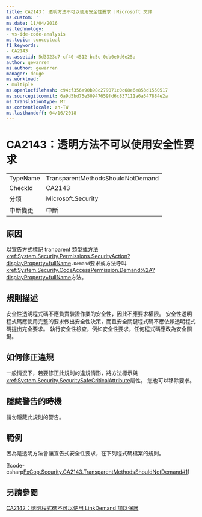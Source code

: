 ```yaml
---
title: CA2143： 透明方法不可以使用安全性要求 |Microsoft 文件
ms.custom: ''
ms.date: 11/04/2016
ms.technology:
- vs-ide-code-analysis
ms.topic: conceptual
f1_keywords:
- CA2143
ms.assetid: 5d3923d7-cf40-4512-bc5c-0db0e0d6e25a
author: gewarren
ms.author: gewarren
manager: douge
ms.workload:
- multiple
ms.openlocfilehash: c94cf356a90b98c279071c0c68e6e853d1550517
ms.sourcegitcommit: 6a9d5bd75e50947659fd6c837111a6a547884e2a
ms.translationtype: MT
ms.contentlocale: zh-TW
ms.lasthandoff: 04/16/2018
---
```

# <a name="ca2143-transparent-methods-should-not-use-security-demands"></a>CA2143：透明方法不可以使用安全性要求
|||  
|-|-|  
|TypeName|TransparentMethodsShouldNotDemand|  
|CheckId|CA2143|  
|分類|Microsoft.Security|  
|中斷變更|中斷|  
  
## <a name="cause"></a>原因  
 以宣告方式標記 tranparent 類型或方法<xref:System.Security.Permissions.SecurityAction?displayProperty=fullName>`.Demand`要求或方法呼叫<xref:System.Security.CodeAccessPermission.Demand%2A?displayProperty=fullName>方法。  
  
## <a name="rule-description"></a>規則描述  
 安全性透明程式碼不應負責驗證作業的安全性，因此不應要求權限。 安全性透明程式碼應使用完整的要求做出安全性決策，而且安全關鍵程式碼不應依賴透明程式碼提出完全要求。 執行安全性檢查，例如安全性要求，任何程式碼應改為安全關鍵。  
  
## <a name="how-to-fix-violations"></a>如何修正違規  
 一般情況下，若要修正此規則的違規情形，將方法標示與<xref:System.Security.SecuritySafeCriticalAttribute>屬性。 您也可以移除要求。  
  
## <a name="when-to-suppress-warnings"></a>隱藏警告的時機  
 請勿隱藏此規則的警告。  
  
## <a name="example"></a>範例  
 因為是透明方法會讓宣告式安全性要求，在下列程式碼檔案的規則。  
  
 [!code-csharp[FxCop.Security.CA2143.TransparentMethodsShouldNotDemand#1](../code-quality/codesnippet/CSharp/ca2143-transparent-methods-should-not-use-security-demands_1.cs)]  
  
## <a name="see-also"></a>另請參閱  
 [CA2142：透明程式碼不可以使用 LinkDemand 加以保護](../code-quality/ca2142-transparent-code-should-not-be-protected-with-linkdemands.md)